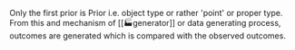 Only the first prior is Prior i.e. object type or rather 'point' or proper type. From this and mechanism of [[🏭generator]] or data generating process, outcomes are generated which is compared with the observed outcomes.


